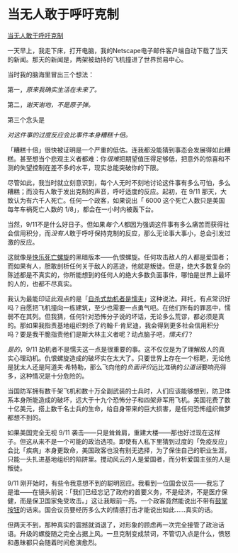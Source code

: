 # 当无人敢于呼吁克制

[当无人敢于呼吁克制](https://www.readthesequences.com/When-None-Dare-Urge-Restraint)

一天早上，我走下床，打开电脑，我的Netscape电子邮件客户端自动下载了当天的新闻。那天的新闻是，两架被劫持的飞机撞进了世界贸易中心。

当时我的脑海里冒出三个想法：

第一，*原来我确实生活在未来了。*

第二，*谢天谢地，不是原子弹。*

第三个念头是

*对这件事的过度反应会比事件本身糟糕十倍。*

「糟糕十倍」很快被证明是一个严重的低估。连我都没能猜到事态会发展得如此糟糕。甚至想当个悲观主义者都难：你*很难*把期望值压得足够低，把意外的惊喜和不测的失望控制在差不多的水平，现实总能突破你的下限。

尽管如此，我当时就立刻意识到，每个人无时不刻地讨论这件事有多么可怕，多么糟糕；而没有人敢于发出克制的声音，呼吁适度的反应。起初，在 9/11 那天，大致认为有六千人死亡。任何一个政客，如果说出「 6000 这个死亡人数只是美国每年车祸死亡人数的 1/8」，都会在一小时内被轰下台。

当然，9/11不是什么好日子。但如果*每个人*都因为强调这件事有多么痛苦而获得社会信用积分，而*没有人*敢于呼吁保持克制的反应，那么无论事大事小，总会引发过激的反应。

这就像是[快乐死亡螺旋](https://www.readthesequences.com/Affective-Death-Spirals)的黑暗版本——仇恨螺旋。任何攻击敌人的人都是爱国者；而如果有人，胆敢剖析任何关于敌人的恶迹，他就是叛徒。但是，绝大多数复杂的陈述都是不真实的，你所能想到的任何人的绝大多数负面事件，哪怕是世界上最坏的人的，也都不尽真实。

我认为最能印证此观点的是「[自杀式劫机者是懦夫](https://www.readthesequences.com/Are-Your-Enemies-Innately-Evil)」这种说法。拜托，有点常识好吗？自愿把飞机撞向一栋建筑，至少也需要一点勇气吧。在他们所有的罪恶中，懦弱不在其列。但我猜，任何针对恐怖分子说的坏话，无论多么荒谬，都必须是真的。那如果我指责基地组织刺杀了约翰·F·肯尼迪，我会得到更多社会信用积分吗？要是我干脆指责他们是斯大林主义者呢？动点脑子吧，*懦夫们*？

*是的*，9/11 劫机者不是懦夫这一点是很重要的事。这不仅仅是为了理解敌人的真实心理动机。仇恨螺旋造成的破坏实在太大了。只要世界上存在一个标靶，无论他是犹太人还是阿道夫·希特勒，那么飞向他的*负面评价*远比准确的*公道话*要响亮得多，这种情况是十分危险的。

当国防军拥有数千架飞机和数十万全副武装的士兵时，人们应该能够想到，防卫体系本身所能造成的破坏，远大于十九个恐怖分子和四架非军用飞机。美国花费了数十亿美元，搭上数千名士兵的生命，给自身带来的巨大损害，是任何恐怖组织做梦都想不到的。

如果美国完全无视 9/11 袭击——只是耸耸肩，重建大楼——那也好过现在这样子。但这从来不是一个可能的政治选项。即使有人私下里猜到过度的「免疫反应」会比「疾病」本身更致命，美国政客也没有别无选择，为了保住自己的职业生涯，只能一头扎进基地组织的陷阱里。搅动风云的人是爱国者，而分析爱国主张的人是叛徒。

9/11 刚开始时，有些令我意想不到的聪明回应。我看到一位国会议员——我忘了是谁——在镜头前说：「我们已经忘记了政府的首要义务，不是经济，不是医疗保健，而是保卫国家免受攻击。」这让我眼前一亮，一个政客竟然能说出不带有[鼓掌按钮](https://www.readthesequences.com/Applause-Lights)的话来。国会议员要经历多么大的情感打击才能说出如此……真实的话。

但两天不到，那种真实的震撼就消退了，对形象的顾虑再一次完全接管了政治话语。升级的螺旋随之完全占据上风。一旦克制变成禁词，不管切入点是什么，愤怒和愚昧都只会随着时间愈演愈烈。
